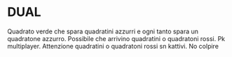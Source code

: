 # DUAL
Quadrato verde che spara quadratini azzurri e ogni tanto spara un quadratone azzurro. Possibile che arrivino quadratini o quadratoni rossi. Pk multiplayer. Attenzione quadratini o quadratoni rossi sn kattivi. No colpire
